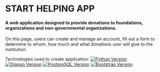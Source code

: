 # START HELPING APP

#### A web application designed to provide donations to foundations, organizations and non-governmental organizations.

On this page, users can create and manage an account, fill out a form to determine to whom, how much and what donations user will give to the institution.

Technologies used to create application:
[![Python Version](https://img.shields.io/badge/python-3.10-brightgreen.svg)](https://python.org)
[![Django Version](https://img.shields.io/badge/django-4.0.4-brightgreen.svg)](https://djangoproject.com)
[![PostgreSQL Version](https://img.shields.io/badge/postgresql-14.2-brightgreen.svg)](https://www.postgresql.org)
[![Bootstrap Version](https://camo.githubusercontent.com/4ec342876a40b53ffc6230a41196528690f9f42b1098fd354df46c649720b4c6/68747470733a2f2f696d672e736869656c64732e696f2f7374617469632f76313f7374796c653d666f722d7468652d6261646765266d6573736167653d446f636b657226636f6c6f723d323439364544266c6f676f3d446f636b6572266c6f676f436f6c6f723d464646464646266c6162656c3d)](https://www.docker.com/)
